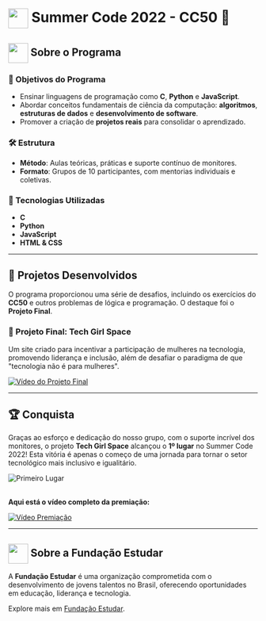 <h1>
     <img align="center" width="40px" src="https://static-cdn.myedools.com/org-6988%2Fschool-7227%2F84c9f4eaf08ecb0c30bf4d05e5fd77be%2F2021.11.16_-_cc50_128x128.png">
    <span><strong> Summer Code 2022 - CC50 🚀</strong></span>
</h1>

<h2>
     <img align="center" width="40px" src="https://github.com/user-attachments/assets/774ae526-9a2d-4f02-aacf-337220d1f1c0">
    <span><strong>Sobre o Programa</strong></span>
</h2>

### 🎯 Objetivos do Programa
- Ensinar linguagens de programação como **C**, **Python** e **JavaScript**.  
- Abordar conceitos fundamentais de ciência da computação: **algoritmos**, **estruturas de dados** e **desenvolvimento de software**.  
- Promover a criação de **projetos reais** para consolidar o aprendizado.  

### 🛠️ Estrutura
- **Método**: Aulas teóricas, práticas e suporte contínuo de monitores.  
- **Formato**: Grupos de 10 participantes, com mentorias individuais e coletivas.  

### 🚀 Tecnologias Utilizadas
- **C**  
- **Python**  
- **JavaScript**  
- **HTML & CSS**  

---

## 🌟 Projetos Desenvolvidos
O programa proporcionou uma série de desafios, incluindo os exercícios do **CC50** e outros problemas de lógica e programação. O destaque foi o **Projeto Final**.  

### 🎨 Projeto Final: **Tech Girl Space**  
Um site criado para incentivar a participação de mulheres na tecnologia, promovendo liderança e inclusão, além de desafiar o paradigma de que "tecnologia não é para mulheres".  

[![Vídeo do Projeto Final](https://img.youtube.com/vi/a1cOndoTG7A/0.jpg)](https://youtu.be/a1cOndoTG7A)

---

## 🏆 Conquista  
Graças ao esforço e dedicação do nosso grupo, com o suporte incrível dos monitores, o projeto **Tech Girl Space** alcançou o **1º lugar** no Summer Code 2022! Esta vitória é apenas o começo de uma jornada para tornar o setor tecnológico mais inclusivo e igualitário.  

<img align="center" src="https://github.com/user-attachments/assets/8895430c-cbb5-49d5-95b1-92ebcd96116c" alt="Primeiro Lugar">
<br><br>

**Aqui está o vídeo completo da premiação:**  

[![Vídeo Premiação](https://img.youtube.com/vi/E1o3g9FoP74/0.jpg)](https://www.youtube.com/live/E1o3g9FoP74?si=jh9n34y_2KtmqxJT)

---

<h2>
     <img align="center" width="40px" src="https://github.com/user-attachments/assets/f69300cd-1889-4d24-a9ed-b3a6fce6907d">
    <span><strong>Sobre a Fundação Estudar</strong></span>
</h2>

A **Fundação Estudar** é uma organização comprometida com o desenvolvimento de jovens talentos no Brasil, oferecendo oportunidades em educação, liderança e tecnologia.  

Explore mais em [Fundação Estudar](https://www.estudar.org.br/).
